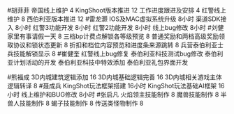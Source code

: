 #胡菲菲 
帝国线上维护   4
KingShoot版本推进 12
工作进度跟进及安排   4
红警线上维护    8
西伯利亚版本推进 12
#雷龙灏 
IOS及MAC虚拟系统升级 8小时
渠道SDK接入   8小时
红警3功能开发 8小时
红警2功能开发 8小时
线上bug修改   8小时
#刘健 
家里有事请假一天	8
三档bp计费点解锁各等级预览	8
普通奖励和两档高级奖励领取协议和锁状态更新	8
折扣和档位内容预览和进度条来源跳转	8
兵营泰伯利亚士兵技能解锁显示	8
#崔健奎 
红警线上bug修复
泰伯利亚科技测试bug修改
泰伯利亚计划活动的开发
泰伯利亚科技中特效添加
泰伯利亚礼包界面开发

#熊福成 
3D内城建筑逻辑添加                  16
3D内城基础逻辑完善                  16
3D内城相关游戏主体逻辑转译          8 
#聂成兵 
KingShot玩法框架搭建       16小时
KingShot玩法基础AI框架     16小时
线上维护和BUG修改          8小时
#张启凡 
火焰领主技能制作 8
魔兽技能制作 8
半兽人技能制作 8
蝎子技能制作 8
传送类怪物制作 8